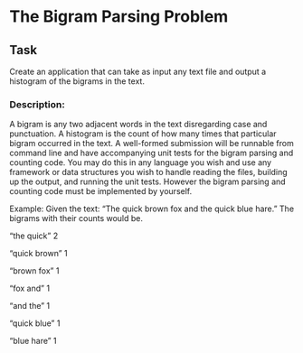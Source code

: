 # The Bigram Parsing Problem
## Task

Create an application that can take as input any text file and output a histogram of the bigrams
in the text.

### Description:
A bigram is any two adjacent words in the text disregarding case and punctuation. A histogram
is the count of how many times that particular bigram occurred in the text.
A well-formed submission will be runnable from command line and have accompanying unit
tests for the bigram parsing and counting code. You may do this in any language you wish and
use any framework or data structures you wish to handle reading the files, building up the
output, and running the unit tests. However the bigram parsing and counting code must be
implemented by yourself.

Example:
Given the text: “The quick brown fox and the quick blue hare.” The bigrams with their counts
would be.

“the quick” 2

“quick brown” 1

“brown fox” 1

“fox and” 1

“and the” 1

“quick blue” 1

“blue hare” 1
